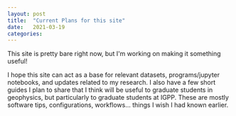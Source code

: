 ```yaml
---
layout: post
title:  "Current Plans for this site"
date:   2021-03-19
categories:
---
```


This site is pretty bare right now, but I'm working on making it something useful!

I hope this site can act as a base for relevant datasets, programs/jupyter notebooks, and updates related to my research. I also have a few short guides I plan to share that I think will be useful to graduate students in geophysics, but particularly to graduate students at IGPP. These are mostly software tips, configurations, workflows... things I wish I had known earlier.
